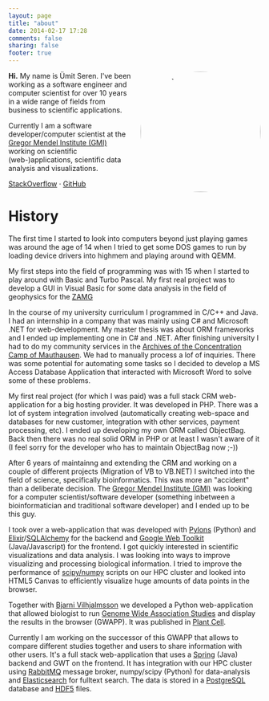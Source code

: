 ```yaml
---
layout: page
title: "about"
date: 2014-02-17 17:28
comments: false
sharing: false
footer: true
---
```


<img style="float: right; border-radius: 125px; margin-left: 20px; margin-left: 1rem; width: 240px;" src="http://www.gravatar.com/avatar/3b8eb0fbda380a377f6c685fcc091c1c.jpg?s=240" alt="portrait" />

<b>Hi.</b> My name is Ümit Seren. I've been working as a software engineer and computer scientist for over 10 years in a wide range of fields from business to scientific applications.
 
Currently I am a software developer/computer scientist at the [Gregor Mendel Institute (GMI)](http://gmi.oeaw.ac.at) working on scientific (web-)applications, scientific data analysis and visualizations. 

[StackOverflow](http://stackoverflow.com/users/356594/mit) &middot; [GitHub](https://github.com/timeu)

<h1>History</h1>

The first time I started to look into computers beyond just playing games was around the age of 14 when I tried to get some DOS games to run by loading device drivers into highmem and playing around with QEMM. 

My first steps into the field of programming was with 15 when I started to play around with Basic and Turbo Pascal. 
My first real project was to develop a GUI in Visual Basic for some data analysis in the field of geophysics for the [ZAMG](http://zamg.ac.at)

In the course of my university curriculum I programmed in C/C++ and Java. I had an internship in a company that was mainly using C# and Microsoft .NET for web-development. My master thesis was about ORM frameworks and I ended up implementing one in C# and .NET. 
After finishing university I had to do my community services in the [Archives of the Concentration Camp of Mauthausen](http://www.mauthausen-memorial.at/). 
We had to manually process a lof of inquiries. There was some potential for automating some tasks so I decided to develop a MS Access Database Application that interacted with Microsoft Word to solve some of these problems. 
 
My first real project (for which I was paid) was a full stack CRM web-application for a big hosting provider. It was developed in PHP. There was a lot of system integration involved (automatically creating web-space and databases for new customer, integration with other services, payment processing, etc). I ended up developing my own ORM called ObjectBag. Back then there was no real solid ORM in PHP or at least I wasn't aware of it (I feel sorry for the developer who has to maintain ObjectBag now ;-))

After 6 years of maintainng and extending the CRM and working on a couple of different projects (Migration of VB to VB.NET) I switched into the field of science, specifically bioinformatics. 
This was more an "accident" than a deliberate decision. 
The [Gregor Mendel Institute (GMI)](http://gmi.oeaw.ac.at) was looking for a computer scientist/software developer (something inbetween a bioinformatician and traditional software developer) and I ended up to be this guy. 

I took over a web-application that was developed with [Pylons](http://www.pylonsproject.org/) (Python) and [Elixir](http://elixir.ematia.de/trac/wiki)/[SQLAlchemy](http://www.sqlalchemy.org/) for the backend and [Google Web Toolkit](http://www.gwtproject.org/) (Java/Javascript) for the frontend. I got quickly interested in scientific visualizations and data analysis. I was looking into ways to improve visualizing and processing biological information. I tried to improve the performance of [scipy/numpy](http://stackoverflow.com/questions/5260068/multithreaded-blas-in-python-numpy/7645939#7645939) scripts on our HPC cluster and looked into HTML5 Canvas to efficiently visualize huge amounts of data points in the browser. 

Together with [Bjarni Vilhjalmsson](http://www.linkedin.com/pub/bjarni-vilhjalmsson/10/a38/163) we developed a Python web-application that allowed biologist to run [Genome Wide Association Studies](http://en.wikipedia.org/wiki/Genome-wide_association_study) and display the results in the browser (GWAPP). It was published in [Plant Cell](http://www.ncbi.nlm.nih.gov/pmc/articles/PMC3556958/).

Currently I am working on the successor of this GWAPP that allows to compare different studies together and users to share information with other users. It's a full stack web-application that uses a [Spring](http://spring.io/) (Java) backend and GWT on the frontend. It has integration with our HPC cluster using [RabbitMQ](https://www.rabbitmq.com/) message broker, numpy/scipy (Python) for data-analysis and [Elasticsearch](http://www.elasticsearch.com/) for fulltext search. The data is stored in a [PostgreSQL](http://www.postgresql.org/) database and [HDF5](http://www.hdfgroup.org/HDF5/) files. 






